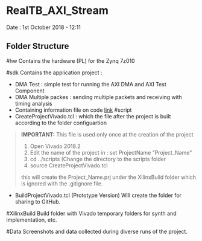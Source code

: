# RealTB_AXI_Stream
Date : 1st October 2018 - 12:11

## Folder Structure
#hw
Contains the hardware (PL) for the Zynq 7z010

#sdk
Contains the application project :
- DMA Test : simple test for running the AXI DMA and AXI Test Component
- DMA Multiple packes : sending multiple packets and receiving with timing analysis
- Containing information file on code [link](sdk/ReadMe.md)
#script
- CreateProjectVivado.tcl : which the file after the project is built according to the folder configuartion

> **IMPORTANT:**
> This file is used only once at the creation of the project 
> 1) Open Vivado 2018.2
> 2) Edit the name of the project in :  set ProjectName "Project_Name"
> 3) cd ../scripts (Change the directory to the scripts folder
> 4) source CreateProjectVivado.tcl
>
> this will create the Project_Name.prj under the XilinxBuild folder which is ignored with the .gitignore file.

- BuildProjectVivado.tcl (Prototype Version)
Will create the folder for sharing to GitHub.

#XilinxBuild
Build folder with Vivado temporary folders for synth and implementation, etc. 

#Data
Screenshots and data collected during diverse runs of the project.

